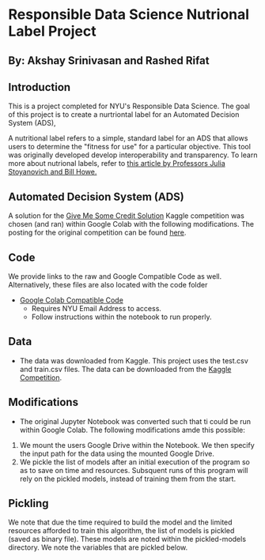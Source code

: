 # Responsible Data Science Nutrional Label Project

## By: Akshay Srinivasan and Rashed Rifat

## Introduction

This is a project completed for NYU's Responsible Data Science. The goal of this project is to create a nurtriontal label for an Automated Decision System (ADS),

A nutritional label refers to a simple, standard label for an ADS that allows users to determine the "fitness for use" for a particular objective. This tool was originally developed develop interoperability and transparency. To learn more about nutrional labels, refer to [this article by Professors Julia Stoyanovich and Bill Howe.](http://sites.computer.org/debull/A19sept/p13.pdf)

## Automated Decision System (ADS)

A solution for the [Give Me Some Credit Solution](https://www.kaggle.com/code/caesarlupum/modeling-give-me-some-credit) Kaggle competition was chosen (and ran) within Google Colab with the following modifications. The posting for the original competition can be found [here](https://www.kaggle.com/competitions/GiveMeSomeCredit/overview).

## Code

We provide links to the raw and Google Compatible Code as well. Alternatively, these files are also located with the code folder

- [Google Colab Compatible Code](https://colab.research.google.com/drive/1gqXJGckAZ2e-mpc812PgzILmvIYC3B_c?usp=sharing)
  - Requires NYU Email Address to access.
  - Follow instructions within the notebook to run properly. 

## Data

- The data was downloaded from Kaggle. This project uses the test.csv and train.csv files. The data can be downloaded from the [Kaggle Competition](https://www.kaggle.com/competitions/santander-customer-transaction-prediction/data).

## Modifications

- The original Jupyter Notebook was converted such that ti could be run within Google Colab. The following modifications amde this possible:
  
1. We mount the users Google Drive within the Notebook. We then specify the input path for the data using the mounted Google Drive.
2. We pickle the list of models after an initial execution of the program so as to save on time and resources. Subsquent runs of this program will rely on the pickled models, instead of training them from the start. 

## Pickling

We note that due the time required to build the model and the limited resources afforded to train this algorithm, the list of models is pickled (saved as binary file). These models are noted within the pickled-models directory. We note the variables that are pickled below.
